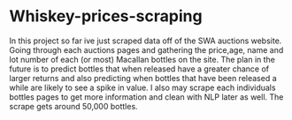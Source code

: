 # Whiskey-prices-scraping

In this project so far ive just scraped data off of the SWA auctions website. Going through each auctions pages and gathering the price,age, name and lot number of 
each (or most) Macallan bottles on the site. The plan in the future is to predict bottles that when released have a greater chance of larger returns and also predicting 
when bottles that have been released a while are likely to see a spike in value. I also may scrape each individuals bottles pages to get more information and clean 
with NLP later as well. The scrape gets around 50,000 bottles. 
